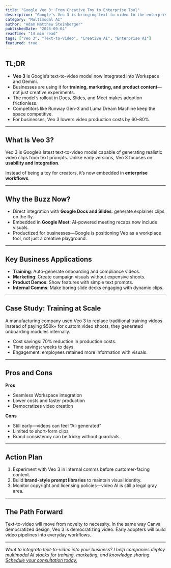 ```yaml
---
title: "Google Veo 3: From Creative Toy to Enterprise Tool"
description: "Google’s Veo 3 is bringing text-to-video to the enterprise. Learn how businesses are using it for training, marketing, and product demos."
category: "Multimodal AI"
author: "Adam Matthew Steinberger"
publishedDate: "2025-09-04"
readTime: "14 min read"
tags: ["Veo 3", "Text-to-Video", "Creative AI", "Enterprise AI"]
featured: true
---
```


## TL;DR
- **Veo 3** is Google’s text-to-video model now integrated into Workspace and Gemini.  
- Businesses are using it for **training, marketing, and product content**—not just creative experiments.  
- The model’s rollout in Docs, Slides, and Meet makes adoption frictionless.  
- Competitors like Runway Gen-3 and Luma Dream Machine keep the space competitive.  
- For businesses, Veo 3 lowers video production costs by 60–80%.  

---

## What Is Veo 3?

Veo 3 is Google’s latest text-to-video model capable of generating realistic video clips from text prompts. Unlike early versions, Veo 3 focuses on **usability and integration**.  

Instead of being a toy for creators, it’s now embedded in **enterprise workflows**.  

---

## Why the Buzz Now?

- Direct integration with **Google Docs and Slides**: generate explainer clips on the fly.  
- Embedded in **Google Meet**: AI-powered meeting recaps now include visuals.  
- Productized for businesses—Google is positioning Veo as a workplace tool, not just a creative playground.  

---

## Key Business Applications

- **Training**: Auto-generate onboarding and compliance videos.  
- **Marketing**: Create campaign visuals without expensive shoots.  
- **Product Demos**: Show features with simple text prompts.  
- **Internal Comms**: Make boring slide decks engaging with dynamic clips.  

---

## Case Study: Training at Scale

A manufacturing company used Veo 3 to replace traditional training videos. Instead of paying $50k+ for custom video shoots, they generated onboarding modules internally.  

- Cost savings: 70% reduction in production costs.  
- Time savings: weeks to days.  
- Engagement: employees retained more information with visuals.  

---

## Pros and Cons

**Pros**  
- Seamless Workspace integration  
- Lower costs and faster production  
- Democratizes video creation  

**Cons**  
- Still early—videos can feel “AI-generated”  
- Limited to short-form clips  
- Brand consistency can be tricky without guardrails  

---

## Action Plan

1. Experiment with Veo 3 in internal comms before customer-facing content.  
2. Build **brand-style prompt libraries** to maintain visual identity.  
3. Monitor copyright and licensing policies—video AI is still a legal gray area.  

---

## The Path Forward

Text-to-video will move from novelty to necessity. In the same way Canva democratized design, Veo 3 is democratizing video. Early adopters will build video pipelines into everyday workflows.  

---

*Want to integrate text-to-video into your business? I help companies deploy multimodal AI stacks for training, marketing, and knowledge sharing. [Schedule your consultation today.](/services/ai-consulting)*
